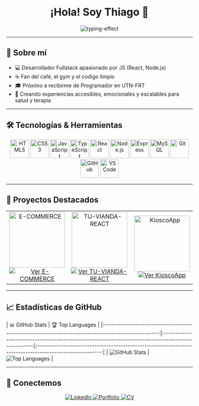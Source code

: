 <h1 align="center">¡Hola! Soy Thiago 👋</h1>

<p align="center">
   <img
  src="https://readme-typing-svg.herokuapp.com?font=Fira+Code&weight=600&color=F7DF1E&size=25&center=true&vCenter=true&width=700&height=100&lines=SI+PUEDES+IMAGINARLO,+PUEDES+PROGRAMARLO;IF+YOU+CAN+IMAGINE+IT,+YOU+CAN+BUILD+IT"
  alt="typing-effect" />

</p>

---

## 🚀 Sobre mí

- 💻 Desarrollador Fullstack apasionado por JS (React, Node.js)  
- ☕ Fan del café, el gym y el codigo limpio 
- 🎓 Próximo a recibirme de Programador en UTN-FRT  
- 🎯 Creando experiencias accesibles, emocionales y escalables para salud y terapia  

---

## 🛠️ Tecnologías & Herramientas

<p align="center">
  <img src="https://skillicons.dev/icons?i=html&theme=light&size=50" height="50" alt="HTML5" />
  <img src="https://skillicons.dev/icons?i=css&theme=light&size=50" height="50" alt="CSS3" />
  <img src="https://skillicons.dev/icons?i=js&theme=light&size=50" height="50" alt="JavaScript" />
  <img src="https://skillicons.dev/icons?i=ts&theme=light&size=50" height="50" alt="TypeScript" />
  <img src="https://skillicons.dev/icons?i=react&theme=light&size=50" height="50" alt="React" />
  <img src="https://skillicons.dev/icons?i=nodejs&theme=light&size=50" height="50" alt="Node.js" />
  <img src="https://skillicons.dev/icons?i=express&theme=light&size=50" height="50" alt="Express" />
  <img src="https://skillicons.dev/icons?i=mysql&theme=light&size=50" height="50" alt="MySQL" />
  <img src="https://skillicons.dev/icons?i=git&theme=light&size=50" height="50" alt="Git" />
  <img src="https://skillicons.dev/icons?i=github&theme=light&size=50" height="50" alt="GitHub" />
  <img src="https://skillicons.dev/icons?i=vscode&theme=light&size=50" height="50" alt="VS Code" />
</p>

---

## 📂 Proyectos Destacados

<div align="center">
  <table>
    <tr>
      <td align="center">
        <img src="https://github.com/user-attachments/assets/f11fd988-42e6-4466-9fb6-49e866be3ab7" alt="E-COMMERCE" height="150" />
        <br />
        <a href="https://github.com/T1T0Dev/E-COMMERCE" target="_blank">
          <img
            src="https://img.shields.io/badge/Ver%20Repositorio-181717?style=for-the-badge&logo=github&logoColor=white"
            alt="Ver E-COMMERCE" />
        </a>
      </td>
      <td align="center">
        <img src="https://github.com/user-attachments/assets/e03e7acf-d6b6-46c9-aaaa-2bc0070a0673" alt="TU-VIANDA-REACT" height="150" />
        <br />
        <a href="https://github.com/T1T0Dev/TU-VIANDA-REACT" target="_blank">
          <img
            src="https://img.shields.io/badge/Ver%20Repositorio-181717?style=for-the-badge&logo=github&logoColor=white"
            alt="Ver TU-VIANDA-REACT" />
        </a>
      </td>
      <td align="center">
        <img src="https://github.com/user-attachments/assets/8c0f9f45-7892-4858-81ce-1d64aa49f329" alt="KioscoApp" height="150" />
        <br />
        <a href="https://github.com/T1T0Dev/KioscoApp" target="_blank">
          <img
            src="https://img.shields.io/badge/Ver%20Repositorio-181717?style=for-the-badge&logo=github&logoColor=white"
            alt="Ver KioscoApp" />
        </a>
      </td>
    </tr>
  </table>
</div>

---

## 📈 Estadísticas de GitHub

| 📊 GitHub Stats                                                                                       | 🏆 Top Languages                                                                                          |
|:-----------------------------------------------------------------------------------------------------:|:-----------------------------------------------------------------------------------------------------:|:---------------------------------------------------------------------------------------------------------:|
| ![GitHub Stats](https://github-readme-stats.vercel.app/api?username=T1T0Dev&show_icons=true&theme=radical) | ![Top Languages](https://github-readme-stats.vercel.app/api/top-langs/?username=T1T0Dev&layout=compact&theme=radical) |


---

## 🔗 Conectemos

<p align="center">
  <a href="https://www.linkedin.com/in/tito-dev" target="_blank">
    <img
      src="https://img.shields.io/badge/LinkedIn-0077B5?style=for-the-badge&logo=linkedin&logoColor=white"
      alt="LinkedIn" />
  </a>
  <a href="https://titooo.dev.ar/" target="_blank">
    <img
      src="https://img.shields.io/badge/Portfolio-00C897?style=for-the-badge&logo=web&logoColor=white"
      alt="Portfolio" />
  </a>
  <a href="https://github.com/user-attachments/files/21672376/Thiago.Robles.pdf" target="_blank">
    <img
      src="https://img.shields.io/badge/Currículum-FF6B6B?style=for-the-badge&logo=adobe-acrobat-reader&logoColor=white"
      alt="CV" />
  </a>
</p>

